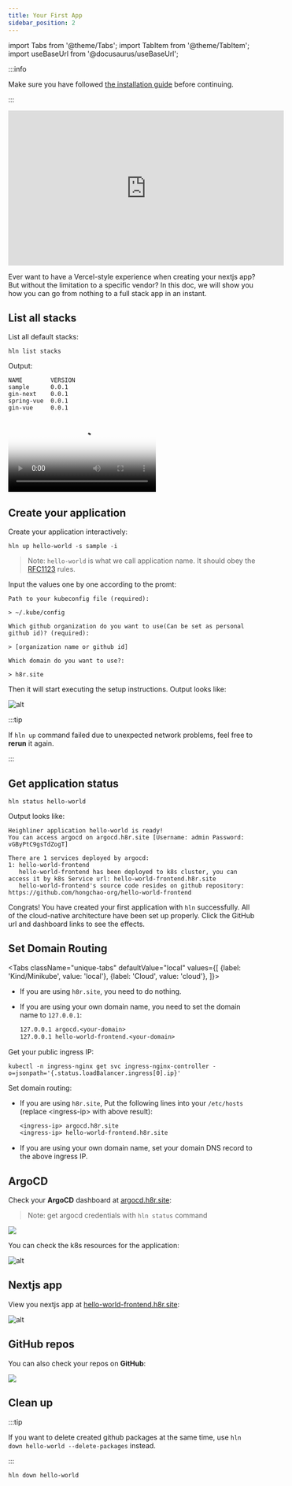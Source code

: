 ```yaml
---
title: Your First App
sidebar_position: 2
---
```


import Tabs from '@theme/Tabs';
import TabItem from '@theme/TabItem';
import useBaseUrl from '@docusaurus/useBaseUrl';

:::info

Make sure you have followed [the installation guide](/docs/getting_started/installation) before continuing.

:::

<div
  style={{
    marginBottom: 50,
    marginTop: 50,
  }}
>

<iframe width="560" height="315" src="https://www.youtube.com/embed/e64HegGHPJQ" title="YouTube video player" frameborder="0" allow="accelerometer; autoplay; clipboard-write; encrypted-media; gyroscope; picture-in-picture" allowfullscreen></iframe>

</div>

Ever want to have a Vercel-style experience when creating your nextjs app?
But without the limitation to a specific vendor?
In this doc, we will show you how you can go from nothing to a full stack app in an instant.

## List all stacks

List all default stacks:

```shell
hln list stacks
```

Output:

```shell
NAME        VERSION
sample      0.0.1
gin-next    0.0.1
spring-vue  0.0.1
gin-vue     0.0.1
```

<div
  style={{
    maxWidth: 800,
    height: 'auto',
    marginBottom: 50,
    marginTop: 50
  }}
>
  <Video
    poster="/img/homepage/video-poster.png"
    src="https://dl.h8r.io/Heighliner-Introduction-English.mp4"
  ></Video>
</div>

## Create your application

Create your application interactively:

```shell
hln up hello-world -s sample -i
```

> Note: `hello-world` is what we call application name. It should obey the [RFC1123](https://datatracker.ietf.org/doc/html/rfc1123) rules.

Input the values one by one according to the promt:

```shell
Path to your kubeconfig file (required):

> ~/.kube/config

Which github organization do you want to use(Can be set as personal github id)? (required):

> [organization name or github id]

Which domain do you want to use?:

> h8r.site
```

Then it will start executing the setup instructions. Output looks like:

![alt](/img/docs/getting-started/stack_output.png)

:::tip

If `hln up` command failed due to unexpected network problems, feel free to **rerun** it again.

:::

## Get application status

```shell
hln status hello-world
```

Output looks like:

```shell
Heighliner application hello-world is ready!
You can access argocd on argocd.h8r.site [Username: admin Password: vGByPtC9gsTdZogT]

There are 1 services deployed by argocd:
1: hello-world-frontend
   hello-world-frontend has been deployed to k8s cluster, you can access it by k8s Service url: hello-world-frontend.h8r.site
   hello-world-frontend's source code resides on github repository: https://github.com/hongchao-org/hello-world-frontend
```

Congrats! You have created your first application with `hln` successfully. All of the cloud-native architecture have been set up properly.
Click the GitHub url and dashboard links to see the effects.

## Set Domain Routing

<Tabs
className="unique-tabs"
defaultValue="local"
values={[
{label: 'Kind/Minikube', value: 'local'},
{label: 'Cloud', value: 'cloud'},
]}>

<TabItem value="local">

- If you are using `h8r.site`, you need to do nothing.
- If you are using your own domain name, you need to set the domain name to `127.0.0.1`:

    ```txt
    127.0.0.1 argocd.<your-domain>
    127.0.0.1 hello-world-frontend.<your-domain>
    ```

</TabItem>

<TabItem value="cloud">

Get your public ingress IP:

```shell
kubectl -n ingress-nginx get svc ingress-nginx-controller -o=jsonpath='{.status.loadBalancer.ingress[0].ip}'
```

Set domain routing:

- If you are using `h8r.site`, Put the following lines into your `/etc/hosts` (replace <ingress-ip\> with above result):

  ```txt
  <ingress-ip> argocd.h8r.site
  <ingress-ip> hello-world-frontend.h8r.site
  ```

- If you are using your own domain name, set your domain DNS record to the above ingress IP.

</TabItem>
</Tabs>

## ArgoCD

Check your **ArgoCD** dashboard at [argocd.h8r.site](http://argocd.h8r.site):
> Note: get argocd credentials with `hln status` command

<div
  style={{
    maxWidth: 800,
    height: 'auto',
    marginBottom: 30,
    marginTop: 30,
  }}
>
  <img src={useBaseUrl('/img/docs/getting-started/argocd-home.png')} />
</div>

You can check the k8s resources for the application:

![alt](/img/docs/getting-started/argocd-details.png)

## Nextjs app

View you nextjs app at [hello-world-frontend.h8r.site](http://hello-world-frontend.h8r.site):

![alt](/img/docs/getting-started/sample-application.png)

## GitHub repos

You can also check your repos on **GitHub**:

<div
  style={{
    maxWidth: 800,
    height: 'auto',
    marginBottom: 30,
    marginTop: 30,
  }}
>
  <img src={useBaseUrl('/img/docs/getting-started/github_repos.png')} />
</div>

## Clean up

:::tip

If you want to delete created github packages at the same time, use `hln down hello-world --delete-packages` instead.

:::

```shell
hln down hello-world
```
